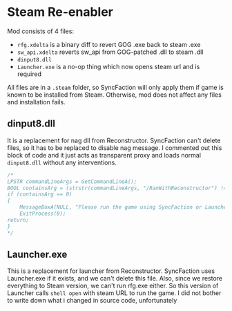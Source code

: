 # Steam Re-enabler

Mod consists of 4 files:

* `rfg.xdelta` is a binary diff to revert GOG .exe back to steam .exe
* `sw_api.xdelta` reverts sw_api from GOG-patched .dll to steam .dll
* `dinput8.dll` 
* `Launcher.exe` is a no-op thing which now opens steam url and is required 

All files are in a `.steam` folder, so SyncFaction will only apply them if game is known to be installed from Steam. Otherwise, mod does not affect any files and installation fails.

## dinput8.dll

It is a replacement for nag dll from Reconstructor. SyncFaction can't delete files, so it has to be replaced to disable nag message. I commented out this block of code and it just acts as transparent proxy and loads normal `dinput8.dll` without any interventions.

```cpp
/*
LPSTR commandLineArgs = GetCommandLineA();
BOOL containsArg = (strstr(commandLineArgs, "/RanWithReconstructor") != NULL);
if (containsArg == 0)
{
    MessageBoxA(NULL, "Please run the game using SyncFaction or Launcher.exe.\r\nIf you run it directly or through Steam/GOG you won't have important bugfixes and improvements required by modern RFG mods.\r\nThe game will now close.", "Game not launched correctly", MB_OK);
    ExitProcess(0);
return;
}
*/
```

## Launcher.exe

This is a replacement for launcher from Reconstructor. SyncFaction uses Launcher.exe if it exists, and we can't delete this file. Also, since we restore everything to Steam version, we can't run rfg.exe either. So this version of Launcher calls `shell open` with steam URL to run the game. I did not bother to write down what i changed in source code, unfortunately